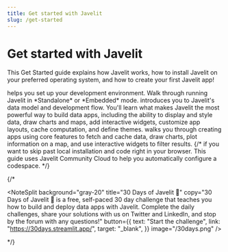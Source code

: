 ```yaml
---
title: Get started with Javelit
slug: /get-started
---
```


# Get started with Javelit

This Get Started guide explains how Javelit works, how to install Javelit on your preferred
operating system, and how to create your first Javelit app!

<InlineCalloutContainer>
    <InlineCallout
        color="red-70"
        icon="downloading"
        bold="Installation"
        href="/get-started/installation"
    >helps you set up your development environment. Walk through running Javelit in *Standalone* or *Embedded* mode.</InlineCallout>
    <InlineCallout
        color="red-70"
        icon="description"
        bold="Fundamentals"
        href="/get-started/fundamentals"
    >introduces you to Javelit's data model and development flow. You'll learn what makes Javelit the most powerful way to build data apps, including the ability to display and style data, draw charts and maps, add interactive widgets, customize app layouts, cache computation, and define themes.</InlineCallout>
    <InlineCallout
        color="red-70"
        icon="auto_awesome"
        bold="First steps"
        href="/get-started/tutorials"
    >walks you through creating apps using core features to fetch and cache data, draw charts, plot information on a map, and use interactive widgets to filter results.</InlineCallout>
    {/*
    <InlineCallout
        color="red-70"
        icon="rocket_launch"
        bold="Use GitHub Codespaces"
        href="/get-started/installation/community-cloud"
    >if you want to skip past local installation and code right in your browser. This guide uses Javelit Community Cloud to help you automatically configure a codespace.</InlineCallout>
    */}
</InlineCalloutContainer>

{/*

<NoteSplit
background="gray-20"
title="30 Days of Javelit 🎈"
copy="30 Days of Javelit 🎈 is a free, self-paced 30 day challenge that teaches you how to build and deploy data apps with Javelit. Complete the daily challenges, share your solutions with us on Twitter and LinkedIn, and stop by the forum with any questions!"
button={{
        text: "Start the challenge",
        link: "https://30days.streamlit.app/",
        target: "_blank",
      }}
image="/30days.png"
/>

*/}
